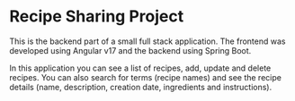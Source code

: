 # Recipe Sharing Project
This is the backend part of a small full stack application. The frontend was developed using Angular v17 and the backend using Spring Boot.

In this application you can see a list of recipes, add, update and delete recipes. You can also search for terms (recipe names) and see the recipe details (name, description, creation date, ingredients and instructions).
